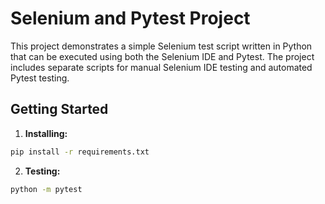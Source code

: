 # Selenium and Pytest Project

This project demonstrates a simple Selenium test script written in Python that can be executed using both the Selenium IDE and Pytest. The project includes separate scripts for manual Selenium IDE testing and automated Pytest testing.

## Getting Started

1. **Installing:**

```bash
pip install -r requirements.txt
```
 
2. **Testing:**

```bash
python -m pytest
```

